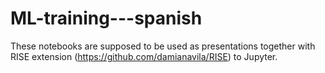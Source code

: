 # ML-training---spanish

These notebooks are supposed to be used as presentations together with RISE extension (https://github.com/damianavila/RISE) to Jupyter. 
